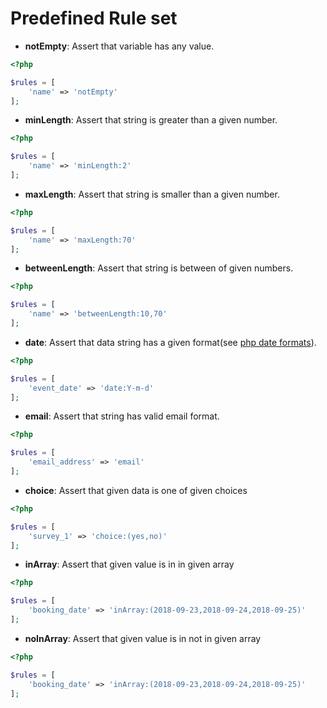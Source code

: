 # Predefined Rule set

* **notEmpty**: Assert that variable has any value.

```php
<?php

$rules = [
    'name' => 'notEmpty'
];
```

* **minLength**: Assert that string is greater than a given number.

```php
<?php

$rules = [
    'name' => 'minLength:2'
];
```

* **maxLength**: Assert that string is smaller than a given number.

```php
<?php

$rules = [
    'name' => 'maxLength:70'
];
```

* **betweenLength**: Assert that string is between of given numbers.

```php
<?php

$rules = [
    'name' => 'betweenLength:10,70'
];
```

* **date**: Assert that data string has a given format(see [php date formats](http://php.net/manual/es/function.date.php)).

```php
<?php

$rules = [
    'event_date' => 'date:Y-m-d'
];
```

* **email**: Assert that string has valid email format.

```php
<?php

$rules = [
    'email_address' => 'email'
];
```

* **choice**: Assert that given data is one of given choices

```php
<?php

$rules = [
    'survey_1' => 'choice:(yes,no)'
];
```

* **inArray**: Assert that given value is in in given array

```php
<?php

$rules = [
    'booking_date' => 'inArray:(2018-09-23,2018-09-24,2018-09-25)'
];
```

* **noInArray**: Assert that given value is in not in given array

```php
<?php

$rules = [
    'booking_date' => 'inArray:(2018-09-23,2018-09-24,2018-09-25)'
];
```

